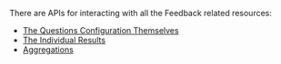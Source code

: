 There are APIs for interacting with all the Feedback related resources:

- [The Questions Configuration Themselves](/guide-api.html#question-config-structure)
- [The Individual Results](/guide-api.html#question-result-structure)
- [Aggregations](/guide-api.html#question-results-aggregate)
